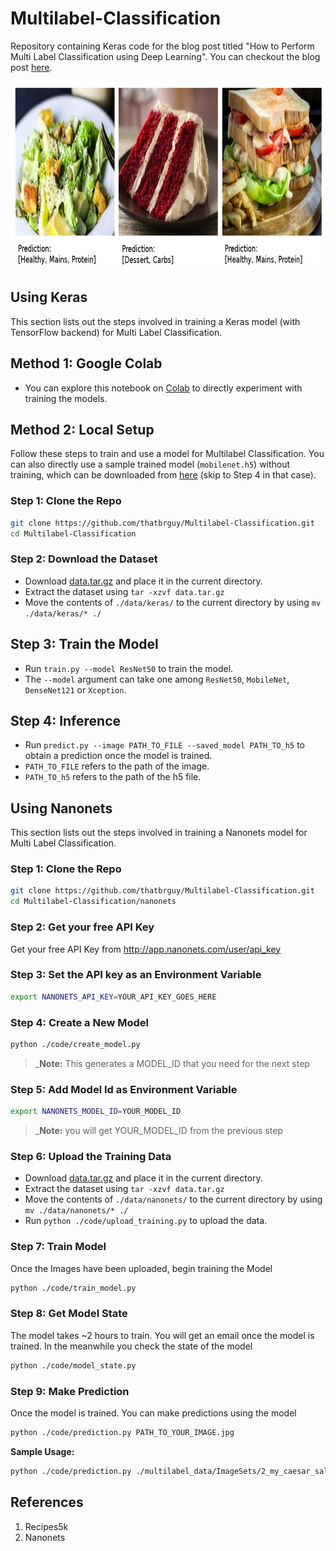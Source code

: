 # Multilabel-Classification
Repository containing Keras code for the blog post titled "How to Perform Multi Label Classification using Deep Learning". You can checkout the blog post [here](#).

<p align="center">
  <img src="output_sample.png" alt="Harry Potter and the Golden Snitch" height="301px" width="1500px"></img>
</p>

## Using Keras
This section lists out the steps involved in training a Keras model (with TensorFlow backend) for Multi Label Classification.

## Method 1: Google Colab
- You can explore this notebook on [Colab](https://colab.research.google.com/drive/1OdZYPxQm4e_y4lpsDkKy_MwhrEpYXooZ#offline=true&sandboxMode=true) to directly experiment with training the models.

## Method 2: Local Setup
Follow these steps to train and use a model for Multilabel Classification. You can also directly use a sample trained model  (`mobilenet.h5`) without training, which can be downloaded from [here](https://drive.google.com/open?id=1K2-eqcoBEJURHJ0K4FoCF70Ei6YYUcNs) (skip to Step 4 in that case). 

### Step 1: Clone the Repo
```bash
git clone https://github.com/thatbrguy/Multilabel-Classification.git
cd Multilabel-Classification
```

### Step 2: Download the Dataset
  - Download [data.tar.gz](https://drive.google.com/open?id=1hKFMGIY2jNYbntK4e4aGvwOwvzptP8DH) and place it in the current directory.
  - Extract the dataset using `tar -xzvf data.tar.gz`
  - Move the contents of `./data/keras/` to the current directory by using `mv ./data/keras/* ./`

## Step 3: Train the Model
  - Run `train.py --model ResNet50` to train the model.
  - The `--model` argument can take one among `ResNet50`, `MobileNet`, `DenseNet121` or `Xception`.

## Step 4: Inference
  - Run `predict.py --image PATH_TO_FILE --saved_model PATH_TO_h5` to obtain a prediction once the model is trained. 
  - `PATH_TO_FILE` refers to the path of the image.
  - `PATH_TO_h5` refers to the path of the h5 file.

## Using Nanonets
This section lists out the steps involved in training a Nanonets model for Multi Label Classification.

### Step 1: Clone the Repo
```bash
git clone https://github.com/thatbrguy/Multilabel-Classification.git
cd Multilabel-Classification/nanonets
```

### Step 2: Get your free API Key
Get your free API Key from http://app.nanonets.com/user/api_key

### Step 3: Set the API key as an Environment Variable
```bash
export NANONETS_API_KEY=YOUR_API_KEY_GOES_HERE
```

### Step 4: Create a New Model
```bash
python ./code/create_model.py
```
 >_**Note:** This generates a MODEL_ID that you need for the next step

### Step 5: Add Model Id as Environment Variable
```bash
export NANONETS_MODEL_ID=YOUR_MODEL_ID
```
 >_**Note:** you will get YOUR_MODEL_ID from the previous step

### Step 6: Upload the Training Data
  - Download [data.tar.gz](https://drive.google.com/open?id=1hKFMGIY2jNYbntK4e4aGvwOwvzptP8DH) and place it in the current directory.
  - Extract the dataset using `tar -xzvf data.tar.gz`
  - Move the contents of `./data/nanonets/` to the current directory by using `mv ./data/nanonets/* ./`
  - Run `python ./code/upload_training.py` to upload the data.

### Step 7: Train Model
Once the Images have been uploaded, begin training the Model
```bash
python ./code/train_model.py
```

### Step 8: Get Model State
The model takes ~2 hours to train. You will get an email once the model is trained. In the meanwhile you check the state of the model
```bash
python ./code/model_state.py
```

### Step 9: Make Prediction
Once the model is trained. You can make predictions using the model
```bash
python ./code/prediction.py PATH_TO_YOUR_IMAGE.jpg
```

**Sample Usage:**
```bash
python ./code/prediction.py ./multilabel_data/ImageSets/2_my_caesar_salad_hostedLargeUrl.jpg
```

## References
1. Recipes5k
2. Nanonets
